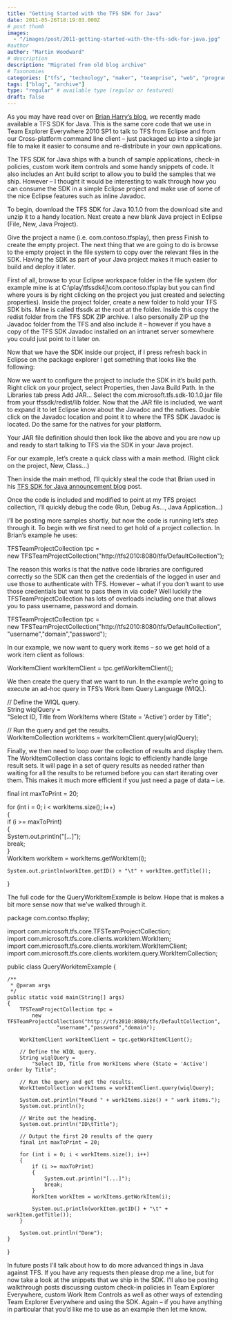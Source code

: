 ```yaml
---
title: "Getting Started with the TFS SDK for Java"
date: 2011-05-26T18:19:03.000Z
# post thumb
images:
  - "/images/post/2011-getting-started-with-the-tfs-sdk-for-java.jpg"
#author
author: "Martin Woodward"
# description
description: "Migrated from old blog archive"
# Taxonomies
categories: ["tfs", "technology", "maker", "teamprise", "web", "programming", "personal"]
tags: ["blog", "archive"]
type: "regular" # available type (regular or featured)
draft: false
---
```

As you may have read over on [Brian Harry’s blog](http://blogs.msdn.com/b/bharry/archive/2011/05/16/announcing-a-java-sdk-for-tfs.aspx), we recently made available a TFS SDK for Java.  This is the same core code that we use in Team Explorer Everywhere 2010 SP1 to talk to TFS from Eclipse and from our Cross-platform command line client – just packaged up into a single jar file to make it easier to consume and re-distribute in your own applications.  

The TFS SDK for Java ships with a bunch of sample applications, check-in policies, custom work item controls and some handy snippets of code.  It also includes an Ant build script to allow you to build the samples that we ship.  However – I thought it would be interesting to walk through how you can consume the SDK in a simple Eclipse project and make use of some of the nice Eclipse features such as inline Javadoc.  

To begin, download the TFS SDK for Java 10.1.0 from the download site and unzip it to a handy location. Next create a new blank Java project in Eclipse (File, New, Java Project).  

Give the project a name (i.e. com.contoso.tfsplay), then press Finish to create the empty project.  The next thing that we are going to do is browse to the empty project in the file system to copy over the relevant files in the SDK.  Having the SDK as part of your Java project makes it much easier to build and deploy it later.  

First of all, browse to your Eclipse workspace folder in the file system (for example mine is at C:\play\tfssdk4j\com.contoso.tfsplay but you can find where yours is by right clicking on the project you just created and selecting properties).  Inside the project folder, create a new folder to hold your TFS SDK bits.  Mine is called tfssdk at the root at the folder.  Inside this copy the redist folder from the TFS SDK ZIP archive.  I also personally ZIP up the Javadoc folder from the TFS and also include it – however if you have a copy of the TFS SDK Javadoc installed on an intranet server somewhere you could just point to it later on.  

Now that we have the SDK inside our project, if I press refresh back in Eclipse on the package explorer I get something that looks like the following:  

[](http://www.woodwardweb.com/Windows-Live-Writer/Getting-Started-with-the-TFS-SDK-for-Jav_8CCD/image_5.png)  

Now we want to configure the project to include the SDK in it’s build path. Right click on your project, select Properties, then Java Build Path.  In the Libraries tab press Add JAR… Select the com.microsoft.tfs.sdk-10.1.0.jar file from your tfssdk/redist/lib folder.  Now that the JAR file is included, we want to expand it to let Eclipse know about the Javadoc and the natives.  Double click on the Javadoc location and point it to where the TFS SDK Javadoc is located.  Do the same for the natives for your platform.  

[](http://www.woodwardweb.com/Windows-Live-Writer/Getting-Started-with-the-TFS-SDK-for-Jav_8CCD/image_11.png)  

Your JAR file definition should then look like the above and you are now up and ready to start talking to TFS via the SDK in your Java project.  

For our example, let’s create a quick class with a main method. (Right click on the project, New, Class…)  

[](http://www.woodwardweb.com/Windows-Live-Writer/Getting-Started-with-the-TFS-SDK-for-Jav_8CCD/image_9.png)  

Then inside the main method, I’ll quickly steal the code that Brian used in his [TFS SDK for Java announcement blog](http://blogs.msdn.com/b/bharry/archive/2011/05/16/announcing-a-java-sdk-for-tfs.aspx) post.    

[](http://www.woodwardweb.com/Windows-Live-Writer/Getting-Started-with-the-TFS-SDK-for-Jav_8CCD/image_15.png)  

Once the code is included and modified to point at my TFS project collection, I’ll quickly debug the code (Run, Debug As…, Java Application…)  

I’ll be posting more samples shortly, but now the code is running let’s step through it.  To begin with we first need to get hold of a project collection. In Brian’s example he uses:  

TFSTeamProjectCollection tpc =      
            new TFSTeamProjectCollection("http://tfs2010:8080/tfs/DefaultCollection");  

The reason this works is that the native code libraries are configured correctly so the SDK can then get the credentials of the logged in user and use those to authenticate with TFS.  However – what if you don’t want to use those credentials but want to pass them in via code?  Well luckily the TFSTeamProjectCollection has lots of overloads including one that allows you to pass username, password and domain.  

[](http://www.woodwardweb.com/Windows-Live-Writer/Getting-Started-with-the-TFS-SDK-for-Jav_8CCD/image_17.png)  

TFSTeamProjectCollection tpc =      
            new TFSTeamProjectCollection("http://tfs2010:8080/tfs/DefaultCollection",       
                    "username","domain","password");  

In our example, we now want to query work items – so we get hold of a work item client as follows:  

WorkItemClient workItemClient = tpc.getWorkItemClient();  

We then create the query that we want to run.  In the example we’re going to execute an ad-hoc query in TFS’s Work Item Query Language (WIQL).  

// Define the WIQL query.          
String wiqlQuery =       
    "Select ID, Title from WorkItems where (State = 'Active') order by Title";  

// Run the query and get the results.          
WorkItemCollection workItems = workItemClient.query(wiqlQuery);     

Finally, we then need to loop over the collection of results and display them.  The WorkItemCollection class contains logic to efficiently handle large result sets.  It will page in a set of query results as needed rather than waiting for all the results to be returned before you can start iterating over them.  This makes it much more efficient if you just need a page of data – i.e.  

final int maxToPrint = 20;  

for (int i = 0; i < workItems.size(); i++)          
{       
    if (i >= maxToPrint)              
    {       
        System.out.println("[...]");                  
        break;       
    }       
    WorkItem workItem = workItems.getWorkItem(i);       
    
    System.out.println(workItem.getID() + "\t" + workItem.getTitle());  
}       

The full code for the QueryWorkItemExample is below.  Hope that is makes a bit more sense now that we’ve walked through it.     

package com.contso.tfsplay;  

import com.microsoft.tfs.core.TFSTeamProjectCollection;      
import com.microsoft.tfs.core.clients.workitem.WorkItem;       
import com.microsoft.tfs.core.clients.workitem.WorkItemClient;       
import com.microsoft.tfs.core.clients.workitem.query.WorkItemCollection;  

public class QueryWorkitemExample {  

    /**      
     * @param args       
     */       
    public static void main(String[] args)       
    {       
        TFSTeamProjectCollection tpc =       
            new TFSTeamProjectCollection("http://tfs2010:8080/tfs/DefaultCollection",      
                    "username","password","domain");       
        
        WorkItemClient workItemClient = tpc.getWorkItemClient();       
        
        // Define the WIQL query.          
        String wiqlQuery =       
            "Select ID, Title from WorkItems where (State = 'Active') order by Title";       
        
        // Run the query and get the results.          
        WorkItemCollection workItems = workItemClient.query(wiqlQuery);  

        System.out.println("Found " + workItems.size() + " work items.");      
        System.out.println();       
        
        // Write out the heading.          
        System.out.println("ID\tTitle");       
        
        // Output the first 20 results of the query       
        final int maxToPrint = 20;       
        
        for (int i = 0; i < workItems.size(); i++)          
        {       
            if (i >= maxToPrint)              
            {       
                System.out.println("[...]");                  
                break;       
            }       
            WorkItem workItem = workItems.getWorkItem(i);       
            
            System.out.println(workItem.getID() + "\t" + workItem.getTitle());  
        }       
        
        System.out.println("Done");       
    }  

}  

In future posts I’ll talk about how to do more advanced things in Java against TFS.  If you have any requests then please drop me a line, but for now take a look at the snippets that we ship in the SDK.  I’ll also be posting walkthrough posts discussing custom check-in policies in Team Explorer Everywhere, custom Work Item Controls as well as other ways of extending Team Explorer Everywhere and using the SDK.  Again – if you have anything in particular that you’d like me to use as an example then let me know.